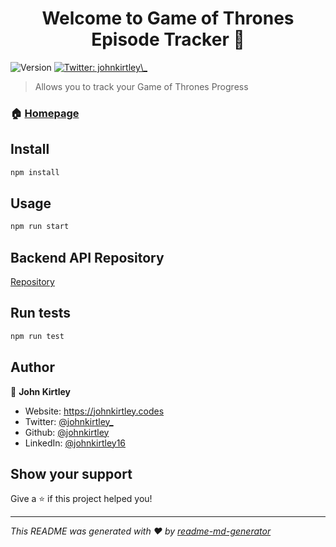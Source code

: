 <h1 align="center">Welcome to Game of Thrones Episode Tracker 👋</h1>
<p>
  <img alt="Version" src="https://img.shields.io/badge/version-0.1.0-blue.svg?cacheSeconds=2592000" />
  <a href="https://twitter.com/johnkirtley\_" target="_blank">
    <img alt="Twitter: johnkirtley\_" src="https://img.shields.io/twitter/follow/johnkirtley\_.svg?style=social" />
  </a>
</p>

> Allows you to track your Game of Thrones Progress

### 🏠 [Homepage](https://game-of-thrones-ecru.now.sh/)

## Install

```sh
npm install
```

## Usage

```sh
npm run start
```

## Backend API Repository

[Repository](https://github.com/johnkirtley/got-backend)

## Run tests

```sh
npm run test
```

## Author

👤 **John Kirtley**

- Website: https://johnkirtley.codes
- Twitter: [@johnkirtley\_](https://twitter.com/johnkirtley_)
- Github: [@johnkirtley](https://github.com/johnkirtley)
- LinkedIn: [@johnkirtley16](https://linkedin.com/in/johnkirtley16)

## Show your support

Give a ⭐️ if this project helped you!

---

_This README was generated with ❤️ by [readme-md-generator](https://github.com/kefranabg/readme-md-generator)_
